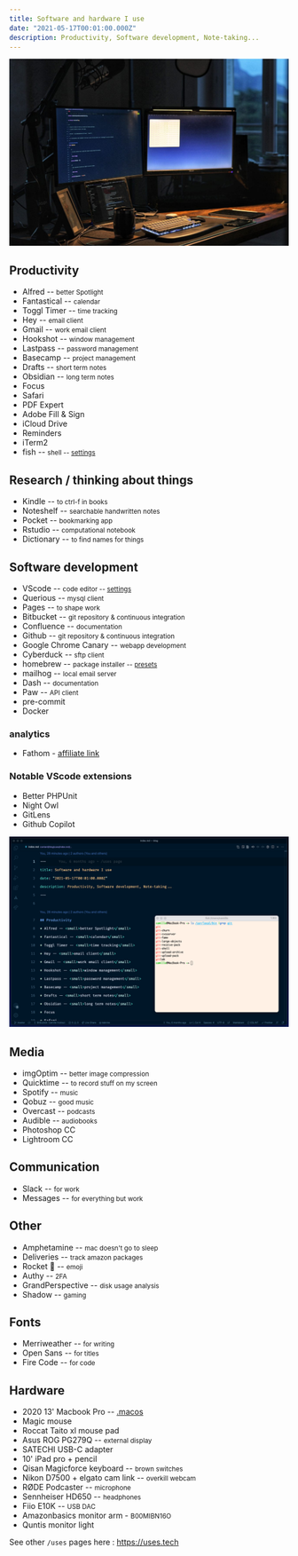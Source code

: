 ```yaml
---
title: Software and hardware I use
date: "2021-05-17T00:01:00.000Z"
description: Productivity, Software development, Note-taking...
---
```


![My desk](desk.jpeg)
## Productivity
* Alfred -- <small>better Spotlight</small>
* Fantastical -- <small>calendar</small>
* Toggl Timer -- <small>time tracking</small>
* Hey -- <small>email client</small>
* Gmail -- <small>work email client</small>
* Hookshot -- <small>window management</small>
* Lastpass -- <small>password management</small>
* Basecamp -- <small>project management</small>
* Drafts -- <small>short term notes</small>
* Obsidian -- <small>long term notes</small>
* Focus
* Safari
* PDF Expert
* Adobe Fill & Sign
* iCloud Drive
* Reminders
* iTerm2
* fish -- <small>shell -- [settings](https://github.com/camille-hdl/configFiles/blob/master/config.fish)</small>

## Research / thinking about things
* Kindle -- <small>to ctrl-f in books</small>
* Noteshelf -- <small>searchable handwritten notes</small>
* Pocket -- <small>bookmarking app</small>
* Rstudio -- <small>computational notebook</small>
* Dictionary -- <small>to find names for things</small>

## Software development
* VScode -- <small>code editor -- [settings](https://github.com/camille-hdl/configFiles/blob/master/vscode-settings.json)</small>
* Querious -- <small>mysql client</small>
* Pages -- <small>to shape work</small>
* Bitbucket -- <small>git repository & continuous integration</small>
* Confluence -- <small>documentation</small>
* Github -- <small>git repository & continuous integration</small>
* Google Chrome Canary -- <small>webapp development</small>
* Cyberduck -- <small>sftp client</small>
* homebrew -- <small>package installer -- [presets](https://github.com/camille-hdl/configFiles/blob/master/brew.sh)</small>
* mailhog -- <small>local email server</small>
* Dash -- <small>documentation</small>
* Paw -- <small>API client</small>
* pre-commit
* Docker
### analytics
* Fathom - [affiliate link](https://usefathom.com/ref/HV9NG1)

### Notable VScode extensions
* Better PHPUnit
* Night Owl
* GitLens
* Github Copilot

![VSCode and iTerm2](vscode_and_iterm.png)

## Media
* imgOptim -- <small>better image compression</small>
* Quicktime -- <small>to record stuff on my screen</small>
* Spotify -- <small>music</small>
* Qobuz -- <small>good music</small>
* Overcast -- <small>podcasts</small>
* Audible -- <small>audiobooks</small>
* Photoshop CC
* Lightroom CC

## Communication
* Slack -- <small>for work</small>
* Messages -- <small>for everything but work</small>

## Other
* Amphetamine -- <small>mac doesn't go to sleep</small>
* Deliveries -- <small>track amazon packages</small>
* Rocket 🚀 -- <small>emoji</small>
* Authy -- <small>2FA</small>
* GrandPerspective -- <small>disk usage analysis</small>
* Shadow -- <small>gaming</small>

## Fonts
* Merriweather -- <small>for writing</small>
* Open Sans -- <small>for titles</small>
* Fire Code -- <small>for code</small>

## Hardware
* 2020 13' Macbook Pro  -- [.macos](https://github.com/camille-hdl/configFiles/blob/master/.macos)</small>
* Magic mouse
* Roccat Taito xl mouse pad
* Asus ROG PG279Q -- <small>external display</small>
* SATECHI USB-C adapter
* 10' iPad pro + pencil
* Qisan Magicforce keyboard -- <small>brown switches</small>
* Nikon D7500 + elgato cam link -- <small>overkill webcam</small>
* RØDE Podcaster -- <small>microphone</small>
* Sennheiser HD650 -- <small>headphones</small>
* Fiio E10K -- <small>USB DAC</small>
* Amazonbasics monitor arm - <small>B00MIBN16O</small>
* Quntis monitor light

See other `/uses` pages here : https://uses.tech
